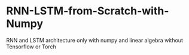 # RNN-LSTM-from-Scratch-with-Numpy
RNN and LSTM architecture only with numpy and linear algebra without Tensorflow or Torch
